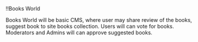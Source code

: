 !!Books World

Books World will be basic CMS, where user may share review of the books, suggest book to site books collection. Users will can vote for books. Moderators and Admins will can approve suggested books. 